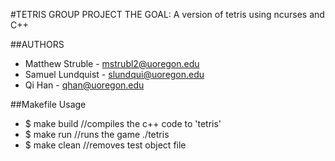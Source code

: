 #TETRIS GROUP PROJECT
THE GOAL: A version of tetris using ncurses and C++


##AUTHORS
- Matthew Struble - mstrubl2@uoregon.edu
- Samuel Lundquist - slundqui@uoregon.edu
- Qi Han - qhan@uoregon.edu

##Makefile Usage
- $ make build //compiles the c++ code to 'tetris'
- $ make run //runs the game ./tetris
- $ make clean //removes test object file

